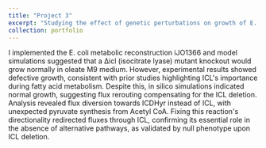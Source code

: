 ```yaml
---
title: "Project 3"
excerpt: "Studying the effect of genetic perturbations on growth of E. coli using genome scale metabolic models. <br/><img src='/images/500x300.png'>"
collection: portfolio
---
```


I implemented the E. coli metabolic reconstruction iJO1366 and model simulations suggested that a Δicl (isocitrate lyase) mutant knockout would grow normally in oleate M9 medium. However, experimental results showed defective growth, consistent with prior studies highlighting ICL's importance during fatty acid metabolism. Despite this, in silico simulations indicated normal growth, suggesting flux rerouting compensating for the ICL deletion. Analysis revealed flux diversion towards ICDHyr instead of ICL, with unexpected pyruvate synthesis from Acetyl CoA. Fixing this reaction's directionality redirected fluxes through ICL, confirming its essential role in the absence of alternative pathways, as validated by null phenotype upon ICL deletion.
